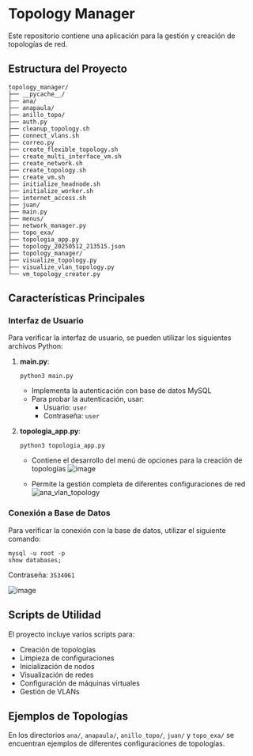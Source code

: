 # Topology Manager

Este repositorio contiene una aplicación para la gestión y creación de topologías de red.

## Estructura del Proyecto

```
topology_manager/
├── __pycache__/
├── ana/
├── anapaula/
├── anillo_topo/
├── auth.py
├── cleanup_topology.sh
├── connect_vlans.sh
├── correo.py
├── create_flexible_topology.sh
├── create_multi_interface_vm.sh
├── create_network.sh
├── create_topology.sh
├── create_vm.sh
├── initialize_headnode.sh
├── initialize_worker.sh
├── internet_access.sh
├── juan/
├── main.py
├── menus/
├── network_manager.py
├── topo_exa/
├── topologia_app.py
├── topology_20250512_213515.json
├── topology_manager/
├── visualize_topology.py
├── visualize_vlan_topology.py
└── vm_topology_creator.py
```

## Características Principales

### Interfaz de Usuario
Para verificar la interfaz de usuario, se pueden utilizar los siguientes archivos Python:

1. **main.py**:
   ```
   python3 main.py 
   ```
   - Implementa la autenticación con base de datos MySQL
   - Para probar la autenticación, usar:
     - Usuario: `user`
     - Contraseña: `user`

3. **topologia_app.py**:
   ```
   python3 topologia_app.py
   ```
   - Contiene el desarrollo del menú de opciones para la creación de topologías
   ![image](https://github.com/user-attachments/assets/9e59f687-224d-4f62-8294-1c74580c79f3)

   - Permite la gestión completa de diferentes configuraciones de red
   ![ana_vlan_topology](https://github.com/user-attachments/assets/19df1326-44c2-4768-b595-673f14cc6ab7)


### Conexión a Base de Datos
Para verificar la conexión con la base de datos, utilizar el siguiente comando:
```
mysql -u root -p
show databases;
```
Contraseña: `3534061`

![image](https://github.com/user-attachments/assets/e382d6a9-2832-4363-8acb-16734d6c4a63)

## Scripts de Utilidad

El proyecto incluye varios scripts para:
- Creación de topologías
- Limpieza de configuraciones
- Inicialización de nodos
- Visualización de redes
- Configuración de máquinas virtuales
- Gestión de VLANs

## Ejemplos de Topologías

En los directorios `ana/`, `anapaula/`, `anillo_topo/`, `juan/` y `topo_exa/` se encuentran ejemplos de diferentes configuraciones de topologías.
